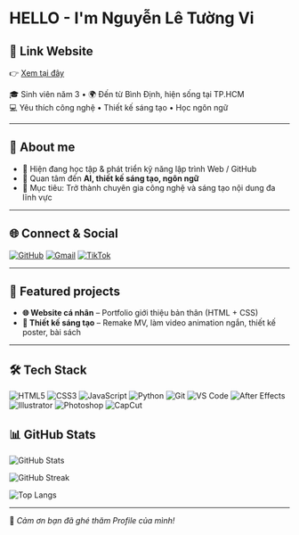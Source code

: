 # HELLO - I'm Nguyễn Lê Tường Vi


## 🔗 Link Website
👉 [Xem tại đây](https://tuongvi-bit.github.io/tuongvi-bit/)


🎓 Sinh viên năm 3 • 🌍 Đến từ Bình Định, hiện sống tại TP.HCM  
💻 Yêu thích công nghệ • Thiết kế sáng tạo • Học ngôn ngữ  


---


## 🚀 About me
- 🔭 Hiện đang học tập & phát triển kỹ năng lập trình Web / GitHub 
- 🌱 Quan tâm đến **AI, thiết kế sáng tạo, ngôn ngữ**  
- 🎯 Mục tiêu: Trở thành chuyên gia công nghệ và sáng tạo nội dung đa lĩnh vực  


---


## 🌐 Connect & Social
[![GitHub](https://img.shields.io/badge/GitHub-333?style=for-the-badge&logo=github&logoColor=white)](https://github.com/tuongvi-bit)
[![Gmail](https://img.shields.io/badge/Gmail-D14836?style=for-the-badge&logo=gmail&logoColor=white)](mailto:n23dcpt114@studen.ptihcm.edu.vn)
[![TikTok](https://img.shields.io/badge/TikTok-000000?style=for-the-badge&logo=tiktok&logoColor=white)](https://tiktok.com/giabohuongngoai)


---


## 📌 Featured projects
- **🌐 Website cá nhân** – Portfolio giới thiệu bản thân (HTML + CSS)  
- **🎨 Thiết kế sáng tạo** – Remake MV, làm video animation ngắn, thiết kế poster, bài sách


---


## 🛠 Tech Stack
![HTML5](https://img.shields.io/badge/HTML5-E34F26?style=for-the-badge&logo=html5&logoColor=white)
![CSS3](https://img.shields.io/badge/CSS3-1572B6?style=for-the-badge&logo=css3&logoColor=white)
![JavaScript](https://img.shields.io/badge/JavaScript-323330?style=for-the-badge&logo=javascript&logoColor=F7DF1E)
![Python](https://img.shields.io/badge/Python-3776AB?style=for-the-badge&logo=python&logoColor=white)
![Git](https://img.shields.io/badge/Git-F05032?style=for-the-badge&logo=git&logoColor=white)
![VS Code](https://img.shields.io/badge/VS%20Code-007ACC?style=for-the-badge&logo=visualstudiocode&logoColor=white)
![After Effects](https://img.shields.io/badge/After%20Effects-9999FF?style=for-the-badge&logo=adobeaftereffects&logoColor=white)
![Illustrator](https://img.shields.io/badge/Illustrator-FF9A00?style=for-the-badge&logo=adobeillustrator&logoColor=white)
![Photoshop](https://img.shields.io/badge/Photoshop-31A8FF?style=for-the-badge&logo=adobephotoshop&logoColor=white)
![CapCut](https://img.shields.io/badge/CapCut-000000?style=for-the-badge&logo=capcut&logoColor=white)


## 📊 GitHub Stats

![GitHub Stats](https://github-readme-stats.vercel.app/api?username=tuongvi-bit&show_icons=true&theme=tokyonight)

![GitHub Streak](https://streak-stats.demolab.com/?user=KimTuyen-n23dcpt113&theme=tokyonight)

![Top Langs](https://github-readme-stats.vercel.app/api/top-langs/?username=KimTuyen-n23dcpt113&layout=compact&theme=tokyonight)


---

💬 *Cảm ơn bạn đã ghé thăm Profile của mình!*  
